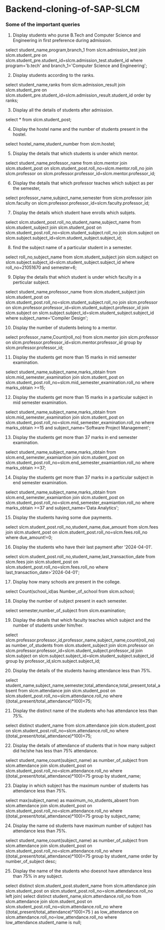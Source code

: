 # Backend-cloning-of-SAP-SLCM

### Some of the important queries
1) Display students who purse B.Tech and Computer Science and Engineering in first preference during admission.

select student_name,program,branch_1 
from slcm.admission_test
join slcm.student_pre on slcm.student_pre.student_id=slcm.admission_test.student_id
where program='b.tech' and branch_1='Computer Science and Engineering';

2) Display students according to the ranks.

select student_name,ranks 
from slcm.admission_result
join slcm.student_pre on slcm.student_pre.student_id=slcm.admission_result.student_id
order by ranks;

3) Display all the details of students after admission.

select * from slcm.student_post;

4) Display the hostel name and the number of students present in the hostel.

select hostel_name,student_number from slcm.hostel;

5) Display the details that which students is under which mentor.

select student_name,professor_name
from slcm.mentor
join slcm.student_post on slcm.student_post.roll_no=slcm.mentor.roll_no
join slcm.professor on slcm.professor.professor_id=slcm.mentor.professor_id;

6) Display the details that which professor teaches which subject as per the semester,

select professor_name,subject_name,semester
from slcm.professor
join slcm.faculty on slcm.professor.professor_id=slcm.faculty.professor_id;

7) Display the details which student have enrolls which subjets.

select slcm.student_post.roll_no,student_name,subject_name
from slcm.student_subject
join slcm.student_post on slcm.student_post.roll_no=slcm.student_subject.roll_no
join slcm.subject on slcm.subject.subject_id=slcm.student_subject.subject_id;

8) find the subject name of a particular student in a semester.

select roll_no,subject_name
from slcm.student_subject
join slcm.subject on slcm.subject.subject_id=slcm.student_subject.subject_id
where roll_no=21051670 and semester=6;

9) Diplay the details that which student is under which faculty in a perticular subject.

select student_name,professor_name
from slcm.student_subject
join slcm.student_post on slcm.student_post.roll_no=slcm.student_subject.roll_no
join slcm.professor on slcm.professor.professor_id=slcm.student_subject.professor_id
join slcm.subject on slcm.subject.subject_id=slcm.student_subject.subject_id
where subject_name='Compiler Design';

10) Display the number of students belong to a mentor.

select professor_name,Count(roll_no) 
from slcm.mentor
join slcm.professor on slcm.professor.professor_id=slcm.mentor.professor_id
group by slcm.professor.professor_id;

11) Display the students get more than 15 marks in mid semester examination.

select student_name,subject_name,marks_obtain
from slcm.mid_semester_examination
join slcm.student_post on slcm.student_post.roll_no=slcm.mid_semester_examination.roll_no
where marks_obtain >=15;

12) Display the students get more than 15 marks in a particular subject in  mid semester examination.

select student_name,subject_name,marks_obtain
from slcm.mid_semester_examination
join slcm.student_post on slcm.student_post.roll_no=slcm.mid_semester_examination.roll_no
where marks_obtain >=15 and subject_name='Software Project Management';

13) Display the students get more than 37 marks in end semester examination.

select student_name,subject_name,marks_obtain
from slcm.end_semester_examiantion
join slcm.student_post on slcm.student_post.roll_no=slcm.end_semester_examiantion.roll_no
where marks_obtain >=37;

14) Display the students get more than 37 marks in a particular subject in  end semester examination.

select student_name,subject_name,marks_obtain
from slcm.end_semester_examiantion
join slcm.student_post on slcm.student_post.roll_no=slcm.end_semester_examiantion.roll_no
where marks_obtain >=37 and subject_name='Data Analytics';

15) Display the students having some due payments.

select slcm.student_post.roll_no,student_name,due_amount
from slcm.fees
join slcm.student_post on slcm.student_post.roll_no=slcm.fees.roll_no
where due_amount!=0;

16) Display the students who have their last payment after '2024-04-01'.

select slcm.student_post.roll_no,student_name,last_transaction_date
from slcm.fees
join slcm.student_post on slcm.student_post.roll_no=slcm.fees.roll_no
where last_transaction_date>'2024-04-01';

17) Display how many schools are present in the college.

select Count(school_id)as Number_of_school 
from slcm.school;

18) Display the number of subject present in each semester.

select semester,number_of_subject
from slcm.examination;

19) Display the details that which faculty teaches which subject and the number of students under him/her.

select slcm.professor.professor_id,professor_name,subject_name,count(roll_no) as number_of_students
from slcm.student_subject
join slcm.professor on slcm.professor.professor_id=slcm.student_subject.professor_id
join slcm.subject on slcm.subject.subject_id=slcm.student_subject.subject_id
group by professor_id,slcm.subject.subject_id;

20) Display the details of the students having attendance less than 75%.

select student_name,subject_name,semester,total_attendance,total_present,total_absent
from slcm.attendance
join slcm.student_post on slcm.student_post.roll_no=slcm.attendance.roll_no
where ((total_present/total_attendance)*100)<75;

21) Display the distinct name of the students who has attendance less than 75%.

select distinct student_name
from slcm.attendance
join slcm.student_post on slcm.student_post.roll_no=slcm.attendance.roll_no
where ((total_present/total_attendance)*100)<75;

22) Display the details of attendance of students that in how many subject did he/she has less than 75% attendance.

select student_name,count(subject_name) as number_of_subject 
from slcm.attendance
join slcm.student_post on slcm.student_post.roll_no=slcm.attendance.roll_no
where ((total_present/total_attendance)*100)<75
group by student_name;

23) Diaplay in which subject has the maximum number of students has attendance less than 75%. 

select max(subject_name) as maximum_no_students_absent
from slcm.attendance
join slcm.student_post on slcm.student_post.roll_no=slcm.attendance.roll_no
where ((total_present/total_attendance)*100)<75
group by subject_name;

24) Display the name od students have maximum number of subject has attendance less than 75%.

select student_name,count(subject_name) as number_of_subject 
from slcm.attendance
join slcm.student_post on slcm.student_post.roll_no=slcm.attendance.roll_no
where ((total_present/total_attendance)*100)<75
group by student_name
order by number_of_subject desc;

25) Display the name of the students who doesnot have attendance less than 75% in any subject.

select distinct slcm.student_post.student_name
from slcm.attendance
join slcm.student_post on slcm.student_post.roll_no=slcm.attendance.roll_no
left join(
	select distinct student_name,slcm.attendance.roll_no
	from slcm.attendance
	join slcm.student_post on slcm.student_post.roll_no=slcm.attendance.roll_no
	where ((total_present/total_attendance)*100)<75
) as low_attendance
on slcm.attendance.roll_no=low_attendance.roll_no
where low_attendance.student_name is null;
